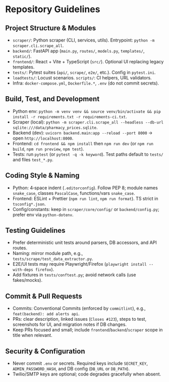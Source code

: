 # Repository Guidelines

## Project Structure & Modules
- `scraper/`: Python scraper (CLI, services, utils). Entrypoint: `python -m scraper.cli.scrape_all`.
- `backend/`: FastAPI app (`main.py`, `routes/`, `models.py`, `templates/`, `static/`).
- `frontend/`: React + Vite + TypeScript (`src/`). Optional UI replacing legacy templates.
- `tests/`: Pytest suites (`api/`, `scrape/`, `e2e/`, etc.). Config in `pytest.ini`.
- `loadtests/`: Locust scenarios.  `scripts/`: CI helpers, URL validators.
- Infra: `docker-compose.yml`, `Dockerfile.*`, `.env` (do not commit secrets).

## Build, Test, and Development
- Python env: `python -m venv venv && source venv/bin/activate && pip install -r requirements.txt -r requirements-ci.txt`.
- Scraper (local): `python -m scraper.cli.scrape_all --headless --db-url sqlite:///data/pharmacy_prices.sqlite`.
- Backend (dev): `uvicorn backend.main:app --reload --port 8000` → open `http://localhost:8000`.
- Frontend: `cd frontend && npm install` then `npm run dev` (or `npm run build`, `npm run preview`, `npm test`).
- Tests: run `pytest` (or `pytest -q -k keyword`). Test paths default to `tests/` and files `test_*.py`.

## Coding Style & Naming
- Python: 4‑space indent (`.editorconfig`). Follow PEP 8; module names `snake_case`, classes `PascalCase`, functions/vars `snake_case`.
- Frontend: ESLint + Prettier (`npm run lint`, `npm run format`). TS strict in `tsconfig*.json`.
- Config/constants: keep in `scraper/core/config/` or `backend/config.py`; prefer env via `python-dotenv`.

## Testing Guidelines
- Prefer deterministic unit tests around parsers, DB accessors, and API routes.
- Naming: mirror module path, e.g., `tests/scrape/test_data_extractor.py`.
- E2E/UI tests may require Playwright/Firefox (`playwright install --with-deps firefox`).
- Add fixtures in `tests/conftest.py`; avoid network calls (use fakes/mocks).

## Commit & Pull Requests
- Commits: Conventional Commits (enforced by `commitlint`), e.g., `feat(backend): add alerts api`.
- PRs: clear description, linked issues (`Closes #123`), steps to test, screenshots for UI, and migration notes if DB changes.
- Keep PRs focused and small; include `frontend`/`backend`/`scraper` scope in title when relevant.

## Security & Configuration
- Never commit `.env` or secrets. Required keys include `SECRET_KEY`, `ADMIN_PASSWORD_HASH`, and DB config (`DB_URL` or `DB_PATH`).
- Twilio/SMTP keys are optional; code degrades gracefully when absent.
